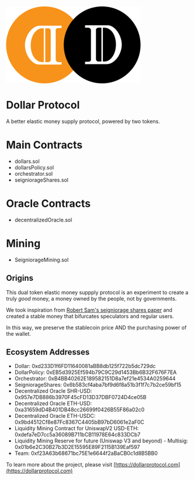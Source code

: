 ![](https://github.com/Dollar-Protocol/Core-Contracts/blob/master/assets/pair.svg)

# Dollar Protocol

A better elastic money supply protocol, powered by two tokens.

# Main Contracts
* dollars.sol
* dollarsPolicy.sol
* orchestrator.sol
* seigniorageShares.sol

# Oracle Contracts
* decentralizedOracle.sol

# Mining
* SeigniorageMining.sol

## Origins
This dual token elastic money suppply protocol is an experiment to create a truly *good* money, a money owned by the people, not by governments.

We took inspiration from [Robert Sam's seigniorage shares paper](https://github.com/rmsams/stablecoins/blob/master/paper.pdf) and created a stable money that bifurcates speculators and regular users.

In this way, we preserve the stablecoin price AND the purchasing power of the wallet.

## Ecosystem Addresses
* Dollar: 0xd233D1f6FD11640081aBB8db125f722b5dc729dc
* DollarPolicy: 0xEB5d3925Ef594b79C9C29d1453Bb6B32F676F7EA
* Orchestrator: 0xB4BB40262E189582151D8a7ef21e4534A0259644
* SeigniorageShares: 0x6b583cf4aba7bf9d6f8a51b3f1f7c7b2ce59bf15
* Decentralized Oracle SHR-USD: 0x957e7DB886b3970F45cFD13D37DBF0724D4ce05B
* Decentralized Oracle ETH-USD: 0xa31659dD4B401DB48cc26699f0426B55F86a02c0
* Decentralized Oracle ETH-USDC: 0x9bd4512Cf8e87Fc8367C4405bB97bD6061e2aF0C
* Liquidity Mining Contract for UniswapV2 USD-ETH: 0xdefa7eD7cc5a36089B711bCB11978E64c833DCb7
* Liquidity Mining Reserve for future (Uniswap V3 and beyond) - Multisig: 0x01b6e2C30B27b3D2E15595E89F2115B139Eaf597
* Team: 0xf23A63b68671bc75E1e6644f2aBaCB0c1d8B5BB0

To learn more about the project, please visit [https://dollarprotocol.com](https://dollarprotocol.com)
